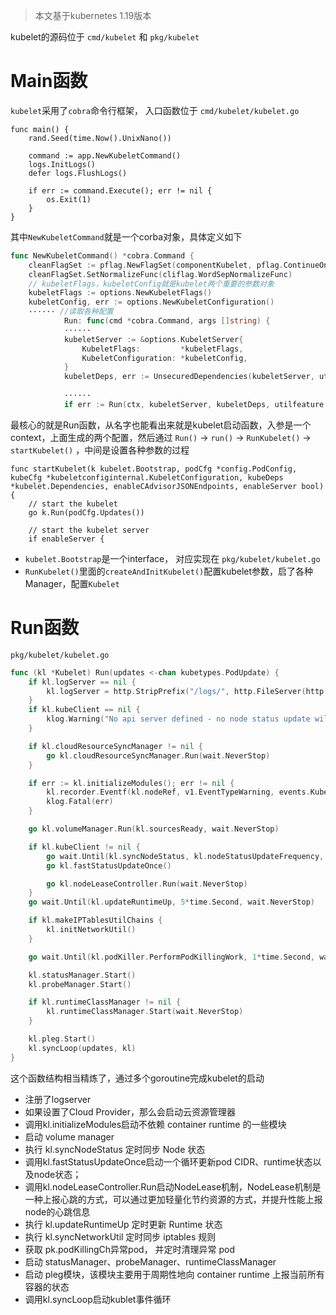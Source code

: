 > 本文基于kubernetes 1.19版本

kubelet的源码位于 `cmd/kubelet` 和 `pkg/kubelet`

# Main函数

`kubelet`采用了`cobra`命令行框架， 入口函数位于 `cmd/kubelet/kubelet.go`

```
func main() {
	rand.Seed(time.Now().UnixNano())

	command := app.NewKubeletCommand()
	logs.InitLogs()
	defer logs.FlushLogs()

	if err := command.Execute(); err != nil {
		os.Exit(1)
	}
}
```

其中`NewKubeletCommand`就是一个corba对象，具体定义如下

```go
func NewKubeletCommand() *cobra.Command {
	cleanFlagSet := pflag.NewFlagSet(componentKubelet, pflag.ContinueOnError)
	cleanFlagSet.SetNormalizeFunc(cliflag.WordSepNormalizeFunc)
	// kubeletFlags，kubeletConfig就是kubelet两个重要的参数对象
	kubeletFlags := options.NewKubeletFlags()
	kubeletConfig, err := options.NewKubeletConfiguration()
	······ //读取各种配置
			Run: func(cmd *cobra.Command, args []string) {
			······
			kubeletServer := &options.KubeletServer{
				KubeletFlags:         *kubeletFlags,
				KubeletConfiguration: *kubeletConfig,
			}
			kubeletDeps, err := UnsecuredDependencies(kubeletServer, utilfeature.DefaultFeatureGate)
        
			······
			if err := Run(ctx, kubeletServer, kubeletDeps, utilfeature.DefaultFeatureGate); 
```

最核心的就是Run函数，从名字也能看出来就是kubelet启动函数，入参是一个context，上面生成的两个配置，然后通过 `Run()` -> `run()` -> `RunKubelet()` -> `startKubelet()` ，中间是设置各种参数的过程

```
func startKubelet(k kubelet.Bootstrap, podCfg *config.PodConfig, kubeCfg *kubeletconfiginternal.KubeletConfiguration, kubeDeps *kubelet.Dependencies, enableCAdvisorJSONEndpoints, enableServer bool) {
	// start the kubelet
	go k.Run(podCfg.Updates())

	// start the kubelet server
	if enableServer {
```

- `kubelet.Bootstrap`是一个interface， 对应实现在 `pkg/kubelet/kubelet.go`
- `RunKubelet()`里面的`createAndInitKubelet()`配置kubelet参数，启了各种Manager，配置`Kubelet`

# Run函数

`pkg/kubelet/kubelet.go`

```go
func (kl *Kubelet) Run(updates <-chan kubetypes.PodUpdate) {
	if kl.logServer == nil {
		kl.logServer = http.StripPrefix("/logs/", http.FileServer(http.Dir("/var/log/")))
	}
	if kl.kubeClient == nil {
		klog.Warning("No api server defined - no node status update will be sent.")
	}

	if kl.cloudResourceSyncManager != nil {
		go kl.cloudResourceSyncManager.Run(wait.NeverStop)
	}

	if err := kl.initializeModules(); err != nil {
		kl.recorder.Eventf(kl.nodeRef, v1.EventTypeWarning, events.KubeletSetupFailed, err.Error())
		klog.Fatal(err)
	}

	go kl.volumeManager.Run(kl.sourcesReady, wait.NeverStop)

	if kl.kubeClient != nil {
		go wait.Until(kl.syncNodeStatus, kl.nodeStatusUpdateFrequency, wait.NeverStop)
		go kl.fastStatusUpdateOnce()

		go kl.nodeLeaseController.Run(wait.NeverStop)
	}
	go wait.Until(kl.updateRuntimeUp, 5*time.Second, wait.NeverStop)

	if kl.makeIPTablesUtilChains {
		kl.initNetworkUtil()
	}

	go wait.Until(kl.podKiller.PerformPodKillingWork, 1*time.Second, wait.NeverStop)

	kl.statusManager.Start()
	kl.probeManager.Start()

	if kl.runtimeClassManager != nil {
		kl.runtimeClassManager.Start(wait.NeverStop)
	}

	kl.pleg.Start()
	kl.syncLoop(updates, kl)
}
```

这个函数结构相当精炼了，通过多个goroutine完成kubelet的启动

- 注册了logserver
- 如果设置了Cloud Provider，那么会启动云资源管理器
- 调用kl.initializeModules启动不依赖 container runtime 的一些模块
- 启动 volume manager
- 执行 kl.syncNodeStatus 定时同步 Node 状态
- 调用kl.fastStatusUpdateOnce启动一个循环更新pod CIDR、runtime状态以及node状态；
- 调用kl.nodeLeaseController.Run启动NodeLease机制，NodeLease机制是一种上报心跳的方式，可以通过更加轻量化节约资源的方式，并提升性能上报node的心跳信息
- 执行 kl.updateRuntimeUp 定时更新 Runtime 状态
- 执行 kl.syncNetworkUtil 定时同步 iptables 规则
- 获取 pk.podKillingCh异常pod， 并定时清理异常 pod
- 启动 statusManager、probeManager、runtimeClassManager
- 启动 pleg模块，该模块主要用于周期性地向 container runtime 上报当前所有容器的状态
- 调用kl.syncLoop启动kublet事件循环


